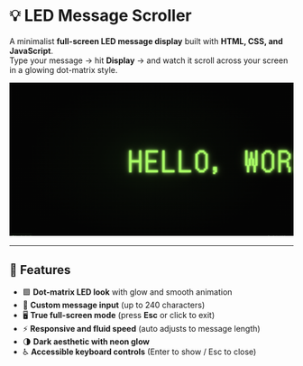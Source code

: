 # 💡 LED Message Scroller

A minimalist **full-screen LED message display** built with **HTML, CSS, and JavaScript**.  
Type your message → hit **Display** → and watch it scroll across your screen in a glowing dot-matrix style.

![screenshot](preview.png)

---

## 🚀 Features

- 🟩 **Dot-matrix LED look** with glow and smooth animation  
- 💬 **Custom message input** (up to 240 characters)  
- 🖥️ **True full-screen mode** (press **Esc** or click to exit)  
- ⚡ **Responsive and fluid speed** (auto adjusts to message length)  
- 🌗 **Dark aesthetic with neon glow**  
- ♿ **Accessible keyboard controls** (Enter to show / Esc to close)  
